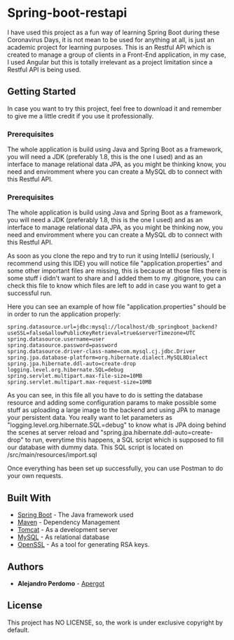 ﻿# Spring-boot-restapi

I have used this project as a fun way of learning Spring Boot during these Coronavirus Days, it is not mean to be used for anything at all, is just an academic project for learning purposes. This is an Restful API which is created to manage a group of clients in a Front-End application, in my case, I used Angular but this is totally irrelevant as a project limitation since a Restful API is being used.

## Getting Started

In case you want to try this project, feel free to download it and remember to give me a little credit if you use it professionally.

### Prerequisites

The whole application is build using Java and Spring Boot as a framework, you will need a JDK (preferably 1.8, this is the one I used) and as an interface to manage relational data JPA, as you might be thinking know, you need and enviromment where you can create a MySQL db to connect with this Restful API.

### Prerequisites

The whole application is build using Java and Spring Boot as a framework, you will need a JDK (preferably 1.8, this is the one I used) and as an interface to manage relational data JPA, as you might be thinking now, you need and enviromment where you can create a MySQL db to connect with this Restful API.

As soon as you clone the repo and try to run it using IntelliJ (seriously, I recommend using this IDE) you will notice file "application.properties" and some other important files are missing, this is because at those files there is some stuff i didn't want to share and I added them to my .gitignore, you can check this file to know which files are left to add in case you want to get a successful run. 

Here you can see an example of how file "application.properties" should be in order to run the application properly:

```
spring.datasource.url=jdbc:mysql://localhost/db_springboot_backend?useSSL=false&allowPublicKeyRetrieval=true&serverTimezone=UTC
spring.datasource.username=user
spring.datasource.password=password
spring.datasource.driver-class-name=com.mysql.cj.jdbc.Driver
spring.jpa.database-platform=org.hibernate.dialect.MySQL8Dialect
spring.jpa.hibernate.ddl-auto=create-drop
logging.level.org.hibernate.SQL=debug
spring.servlet.multipart.max-file-size=10MB
spring.servlet.multipart.max-request-size=10MB

```
As you can see, in this file all you have to do is setting the database resource and adding some configuration params to make possible some stuff as uploading a large image to the backend and using JPA to manage your persistent data. You really want to let parameters as "logging.level.org.hibernate.SQL=debug" to know what is JPA doing behind the scenes at server reload and "spring.jpa.hibernate.ddl-auto=create-drop" to run, everytime this happens, a SQL script which is supposed to fill our database with dummy data. This SQL script is located on /src/main/resources/import.sql 

Once everything has been set up successfully, you can use Postman to do your own requests.

## Built With

* [Spring Boot](https://spring.io/projects/spring-boot) - The Java framework used
* [Maven](https://maven.apache.org/) - Dependency Management
* [Tomcat](http://tomcat.apache.org/) - As a development server
* [MySQL](https://www.mysql.com/) - As relational database
* [OpenSSL](https://www.openssl.org/) - As a tool for generating RSA keys.

## Authors

* **Alejandro Perdomo** - [Apergot](https://github.com/Apergot)

## License

This project has NO LICENSE, so, the work is under exclusive copyright by default.